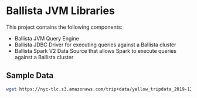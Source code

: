 # Ballista JVM Libraries

This project contains the following components:

- Ballista JVM Query Engine
- Ballista JDBC Driver for executing queries against a Ballista cluster
- Ballista Spark V2 Data Source that allows Spark to execute queries against a Ballista cluster

## Sample Data

```bash
wget https://nyc-tlc.s3.amazonaws.com/trip+data/yellow_tripdata_2019-12.csv
```